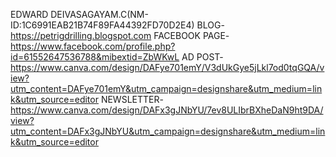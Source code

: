 EDWARD DEIVASAGAYAM.C(NM-ID:1C6991EAB21B74F89FA44392FD70D2E4)
BLOG-https://petrigdrilling.blogspot.com
FACEBOOK PAGE-https://www.facebook.com/profile.php?id=61552647536788&mibextid=ZbWKwL
AD POST-https://www.canva.com/design/DAFye701emY/V3dUkGye5jLkl7od0tqGQA/view?utm_content=DAFye701emY&utm_campaign=designshare&utm_medium=link&utm_source=editor
NEWSLETTER-https://www.canva.com/design/DAFx3gJNbYU/7ev8ULIbrBXheDaN9ht9DA/view?utm_content=DAFx3gJNbYU&utm_campaign=designshare&utm_medium=link&utm_source=editor
